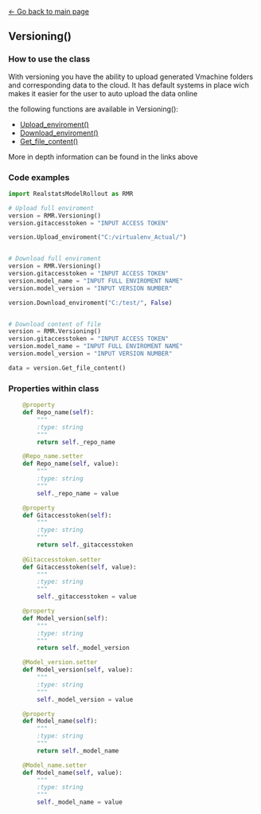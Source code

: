 [<- Go back to main page](../index.md)

## Versioning()

### How to use the class
With versioning you have the ability to upload generated Vmachine folders and corresponding data to the cloud. It has default systems in place wich makes it easier for the user to auto upload the data online

the following functions are available in Versioning():
* [Upload_enviroment()](./functions/upload_enviro.md)
* [Download_enviroment()](./functions/download_enviro.md)
* [Get_file_content()](./functions/download_file.md)

More in depth information can be found in the links above

### Code examples
``` python 
import RealstatsModelRollout as RMR

# Upload full enviroment
version = RMR.Versioning()
version.gitaccesstoken = "INPUT ACCESS TOKEN"

version.Upload_enviroment("C:/virtualenv_Actual/")


# Download full enviroment
version = RMR.Versioning()
version.gitaccesstoken = "INPUT ACCESS TOKEN"
version.model_name = "INPUT FULL ENVIROMENT NAME"
version.model_version = "INPUT VERSION NUMBER"

version.Download_enviroment("C:/test/", False)


# Download content of file
version = RMR.Versioning()
version.gitaccesstoken = "INPUT ACCESS TOKEN"
version.model_name = "INPUT FULL ENVIROMENT NAME"
version.model_version = "INPUT VERSION NUMBER"

data = version.Get_file_content()


```


### Properties within class
``` python
    @property
    def Repo_name(self):
        """
        :type: string
        """
        return self._repo_name

    @Repo_name.setter
    def Repo_name(self, value):
        """
        :type: string
        """
        self._repo_name = value

    @property
    def Gitaccesstoken(self):
        """
        :type: string
        """
        return self._gitaccesstoken
    
    @Gitaccesstoken.setter
    def Gitaccesstoken(self, value):
        """
        :type: string
        """
        self._gitaccesstoken = value

    @property
    def Model_version(self):
        """
        :type: string
        """
        return self._model_version

    @Model_version.setter
    def Model_version(self, value):
        """
        :type: string
        """
        self._model_version = value

    @property
    def Model_name(self):
        """
        :type: string
        """
        return self._model_name

    @Model_name.setter
    def Model_name(self, value):
        """
        :type: string
        """
        self._model_name = value
```